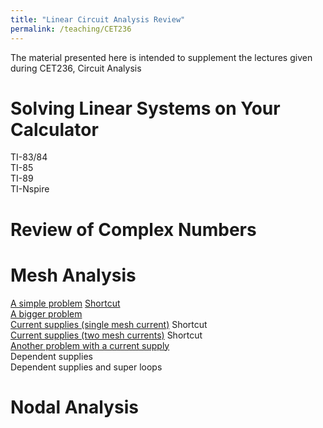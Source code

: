 ```yaml
---
title: "Linear Circuit Analysis Review"
permalink: /teaching/CET236
---
```


The material presented here is intended to supplement the lectures given during CET236, Circuit Analysis

Solving Linear Systems on Your Calculator
======
TI-83/84  
TI-85  
TI-89  
TI-Nspire  

Review of Complex Numbers
======

Mesh Analysis
======
[A simple problem](https://youtu.be/LWty4g2ojBc) [Shortcut](https://youtu.be/H6-oKr0pmqU)  
[A bigger problem](https://youtu.be/OnJGOe-tkqc)  
[Current supplies (single mesh current)](https://youtu.be/b8r852BYv-U) Shortcut  
[Current supplies (two mesh currents)](https://youtu.be/bTRtWhUbUxk) Shortcut  
[Another problem with a current supply](https://youtu.be/pTWLqGu0gsk)  
Dependent supplies  
Dependent supplies and super loops   

Nodal Analysis
======

